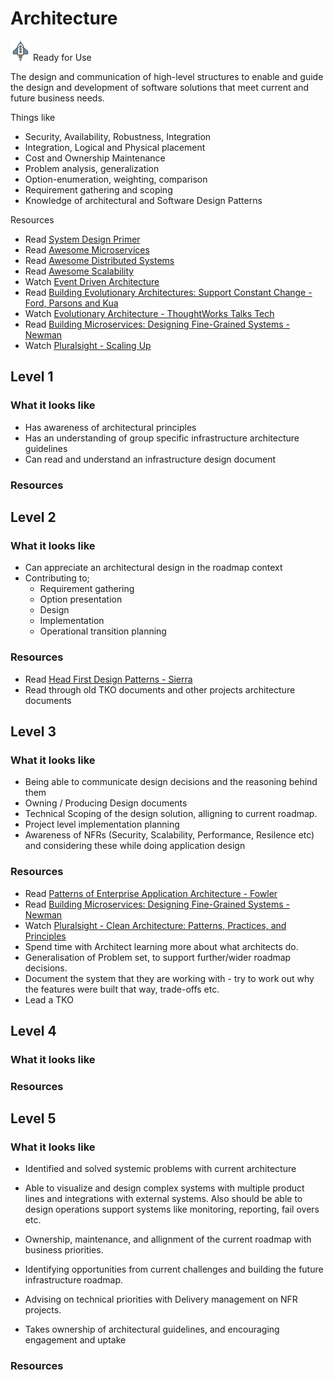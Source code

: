 # Architecture
![Ready](../Images/rocket.png) Ready for Use  

The design and communication of high-level structures to enable and guide the design and development of software solutions that meet current and future business needs. 

Things like
- Security, Availability, Robustness, Integration
- Integration, Logical and Physical placement 
- Cost and Ownership Maintenance
- Problem analysis, generalization
- Option-enumeration, weighting, comparison
- Requirement gathering and scoping
- Knowledge of architectural and Software Design Patterns 

 Resources
 - Read [System Design Primer](https://github.com/donnemartin/system-design-primer)
 - Read [Awesome Microservices](https://github.com/mfornos/awesome-microservices)
 - Read [Awesome Distributed Systems](https://github.com/theanalyst/awesome-distributed-systems)
 - Read [Awesome Scalability](https://github.com/binhnguyennus/awesome-scalability)
 - Watch [Event Driven Architecture](https://www.youtube.com/watch?v=STKCRSUsyP0)
 - Read [Building Evolutionary Architectures: Support Constant Change - Ford, Parsons and Kua](https://www.amazon.com/Building-Evolutionary-Architectures-Support-Constant/dp/1491986360)
 - Watch [Evolutionary Architecture - ThoughtWorks Talks Tech](https://www.youtube.com/watch?v=7e6Ww8b2hzQ)
 - Read [Building Microservices: Designing Fine-Grained Systems - Newman](https://www.amazon.com.au/Building-Microservices-Sam-Newman/dp/1491950358)
 - Watch [Pluralsight - Scaling Up](https://app.pluralsight.com/courses/scaling-up-lindvall)

## Level 1

### What it looks like
- Has awareness of architectural principles
- Has an understanding of group specific infrastructure architecture guidelines
- Can read and understand an infrastructure design document

### Resources

## Level 2

### What it looks like
- Can appreciate an architectural design in the roadmap context
- Contributing to;
    - Requirement gathering
    - Option presentation
    - Design
    - Implementation
    - Operational transition planning

### Resources
- Read [Head First Design Patterns - Sierra](https://www.amazon.com/Head-First-Design-Patterns-Brain-Friendly/dp/0596007124)
- Read through old TKO documents and other projects architecture documents

## Level 3

### What it looks like
- Being able to communicate design decisions and the reasoning behind them
- Owning / Producing Design documents
- Technical Scoping of the design solution, alligning to current roadmap.
- Project level implementation planning
- Awareness of NFRs (Security, Scalability, Performance, Resilence etc) and considering these while doing application design 


### Resources
- Read [Patterns of Enterprise Application Architecture - Fowler](https://www.amazon.com/Patterns-Enterprise-Application-Architecture-Martin/dp/0321127420)
- Read [Building Microservices: Designing Fine-Grained Systems - Newman](https://www.amazon.com/Building-Microservices-Designing-Fine-Grained-Systems/dp/1491950358)
- Watch [Pluralsight - Clean Architecture: Patterns, Practices, and Principles](https://app.pluralsight.com/library/courses/clean-architecture-patterns-practices-principles/table-of-contents)
- Spend time with Architect learning more about what architects do.
- Generalisation of Problem set, to support further/wider roadmap decisions.
- Document the system that they are working with - try to work out why the features were built that way, trade-offs etc.
- Lead a TKO

## Level 4

### What it looks like

### Resources

## Level 5

### What it looks like
- Identified and solved systemic problems with current architecture
- Able to visualize and design complex systems with multiple product lines and integrations with external systems. Also should be able to design operations support systems like monitoring, reporting, fail overs etc.

- Ownership, maintenance, and allignment of the current roadmap with business priorities.
- Identifying opportunities from current challenges and building the future infrastructure roadmap.
- Advising on technical priorities with Delivery management on NFR projects.
- Takes ownership of architectural guidelines, and encouraging engagement and uptake


### Resources

